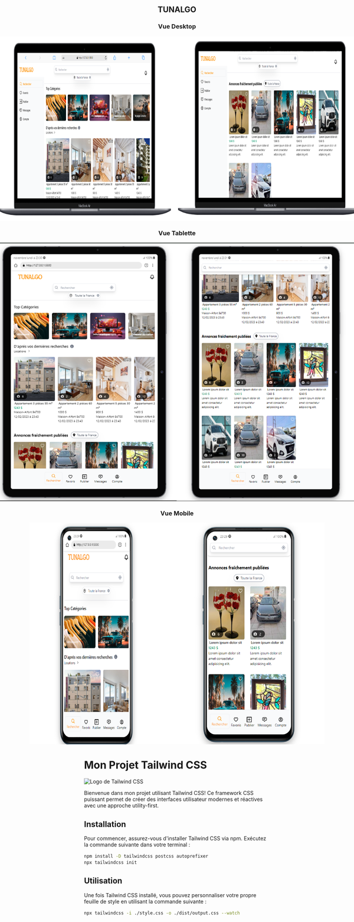 <h2 align="center">
 TUNALGO
<br/>

</h2>

<h3 align="center">
 Vue Desktop
<br/>

</h3>
<div align="center" style="display: flex; justify-content: center;flex-direction: row; align-items: center; margin-top: 10px;">
  <img alt="Demo" src="./assets/readme/pc1.png" style="width:650px; height: 500px;"/>
  <img alt="Demo" src="./assets/readme/pc2.png" style="width:650px; height: 500px;"/>
</div>
<h3 align="center">
 Vue Tablette
<br/>

</h3>
<div align="center" style="display: flex; justify-content: center; align-items: center; margin-top: 10px;">
  <img alt="Demo" src="./assets/readme/tab1.png"style="width:500px; height: 700px;"/>
  <img alt="Demo" src="./assets/readme/tab2.png"style="width:500px; height: 700px;"/>
</div>
<h3 align="center">
 Vue Mobile
<br/>

</h3>
<div align="center" style="display: flex; justify-content: center; align-items: center; margin-top: 10px;">
  <img alt="Demo" src="./assets/readme/mob1.png" style="width:400px; height: 600px;"/>
  <img alt="Demo" src="./assets/readme/mob2.png"style="width:400px; height: 600px;"/>
</div>

# Mon Projet Tailwind CSS

![Logo de Tailwind CSS](https://encrypted-tbn0.gstatic.com/images?q=tbn:ANd9GcTACqQ-DDjzjbgTYikfVSTWEVeKx6fp6MfXDIehp7ysZcLum1zlsrvJhJzs15hN7F6Rwko&usqp=CAU)

Bienvenue dans mon projet utilisant Tailwind CSS! Ce framework CSS puissant permet de créer des interfaces utilisateur modernes et réactives avec une approche utility-first.

## Installation

Pour commencer, assurez-vous d'installer Tailwind CSS via npm. Exécutez la commande suivante dans votre terminal :

```bash
npm install -D tailwindcss postcss autoprefixer
npx tailwindcss init

```

## Utilisation
Une fois Tailwind CSS installé, vous pouvez personnaliser votre propre feuille de style en utilisant la commande suivante :
```bash
npx tailwindcss -i ./style.css -o ./dist/output.css --watch
```
